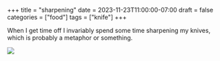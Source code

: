 +++
title = "sharpening"
date = 2023-11-23T11:00:00-07:00
draft = false
categories = ["food"]
tags = ["knife"]
+++

When I get time off I invariably spend some time sharpening my knives, which is probably a metaphor or something.

![](./knife.png)